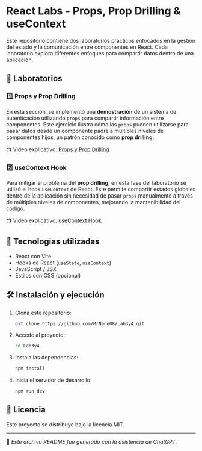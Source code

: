 # React Labs - Props, Prop Drilling & useContext

Este repositorio contiene dos laboratorios prácticos enfocados en la gestión del estado y la comunicación entre componentes en React. Cada laboratorio explora diferentes enfoques para compartir datos dentro de una aplicación.

## 📌 Laboratorios

### 1️⃣ Props y Prop Drilling
En esta sección, se implementó una **demostración** de un sistema de autenticación utilizando `props` para compartir información entre componentes. Este ejercicio ilustra cómo las `props` pueden utilizarse para pasar datos desde un componente padre a múltiples niveles de componentes hijos, un patrón conocido como **prop drilling**.

📺 Video explicativo: [Props y Prop Drilling](https://www.youtube.com/watch?v=S4jObBk-zxo&ab_channel=AlexVillegas)

### 2️⃣ useContext Hook
Para mitigar el problema del **prop drilling**, en esta fase del laboratorio se utilizó el hook `useContext` de React. Este permite compartir estados globales dentro de la aplicación sin necesidad de pasar `props` manualmente a través de múltiples niveles de componentes, mejorando la mantenibilidad del código.

📺 Video explicativo: [useContext Hook](https://www.youtube.com/watch?v=NyqLR4PaszQ&feature=youtu.be)

## 🚀 Tecnologías utilizadas
- React con Vite
- Hooks de React (`useState`, `useContext`)
- JavaScript / JSX
- Estilos con CSS (opcional)

## 🛠 Instalación y ejecución
1. Clona este repositorio:
   ```sh
   git clone https://github.com/MrNano08/Lab3y4.git
   ```
2. Accede al proyecto:
   ```sh
   cd Lab3y4
   ```
3. Instala las dependencias:
   ```sh
   npm install
   ```
4. Inicia el servidor de desarrollo:
   ```sh
   npm run dev
   ```

## 📄 Licencia
Este proyecto se distribuye bajo la licencia MIT.

---

📌 *Este archivo README fue generado con la asistencia de ChatGPT.*

